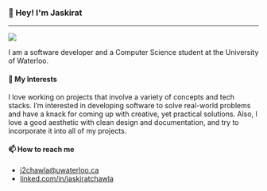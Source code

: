### 👋 Hey! I'm Jaskirat
---
<!--
**jsy10101/jsy10101** is a ✨ _special_ ✨ repository because its `README.md` (this file) appears on your GitHub profile.

Here are some ideas to get you started:

- 🔭 I’m currently working on ...
- 🌱 I’m currently learning ...
- 👯 I’m looking to collaborate on ...
- 🤔 I’m looking for help with ...
- 💬 Ask me about ...
- 📫 How to reach me: ...
- 😄 Pronouns: ...
- ⚡ Fun fact: ...
-->

![](https://komarev.com/ghpvc/?username=jsy10101)

I am a software developer and a Computer Science student at the University of Waterloo.

#### 👀 My Interests

I love working on projects that involve a variety of concepts and tech stacks. I’m interested in developing software to solve real-world problems and have a knack for coming up with creative, yet practical solutions. Also, I love a good aesthetic with clean design and documentation, and try to incorporate it into all of my projects.

#### 📫 How to reach me
- [j2chawla@uwaterloo.ca](mailto:j2chawla@uwaterloo.ca)
- [linked.com/in/jaskiratchawla](https://www.linkedin.com/in/jaskiratchawla)
